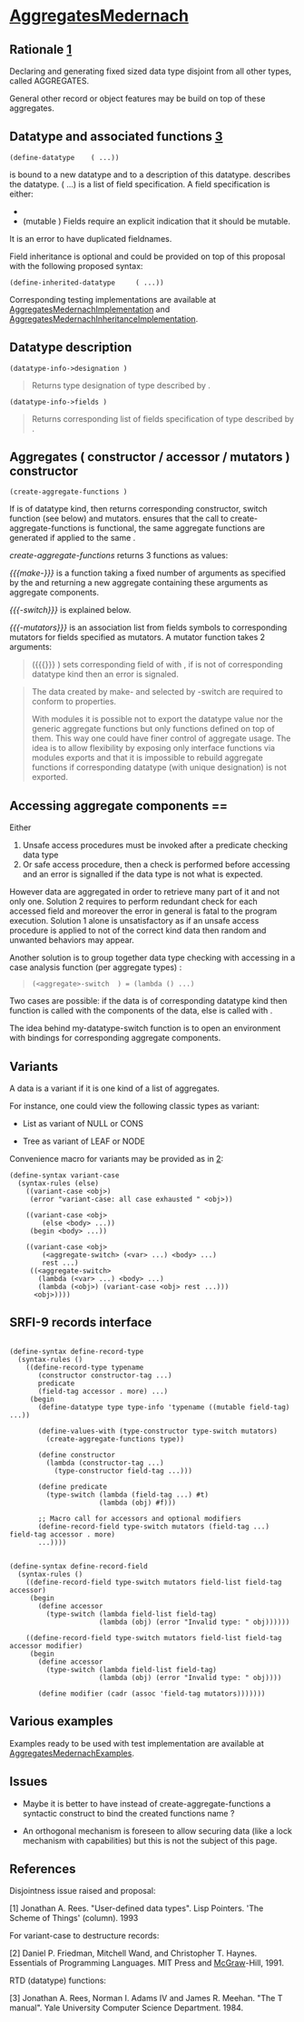 
# [AggregatesMedernach](AggregatesMedernach.md)

## Rationale [1](see)

Declaring and generating fixed sized data type disjoint from all other types, called AGGREGATES.

General other record or object features may be build on top of these aggregates.

## Datatype and associated functions [3](see)

`(define-datatype `*<datatype-name>*` `*<datatype-info>*` `*<designation>*` (`*<fieldname-spec>*` ...))`

*<datatype-name>* is bound to a new datatype and *<datatype-info>* to a description of this datatype. *<designation>* describes the datatype.  (<fieldname-spec> ...) is a list of field specification. A field specification is either:

*  <field>
*  (mutable <field>)   Fields require an explicit indication that it should be mutable.

It is an error to have duplicated fieldnames.

Field inheritance is optional and could be provided on top of this proposal with the following proposed syntax:

`(define-inherited-datatype `*<datatype-name>*` `*<datatype-info>*` `*<parent-datatype-info>*` `*<designation>*` (`*<fieldname-spec>*` ...))`

Corresponding testing implementations are available at [AggregatesMedernachImplementation](AggregatesMedernachImplementation.md) and [AggregatesMedernachInheritanceImplementation](AggregatesMedernachInheritanceImplementation.md).


## Datatype description

`(datatype-info->designation `*<datatype-info>*`)`

> Returns type designation of type described by <datatype-info>.

`(datatype-info->fields `*<datatype-info>*`)`

> Returns corresponding list of fields specification of type described by <datatype-info>.


## Aggregates ( constructor / accessor / mutators ) constructor

`(create-aggregate-functions `*<datatype>*`)`

If *<datatype>* is of datatype kind, then returns corresponding constructor, switch function (see below) and mutators. *<datatype>* ensures that the call to create-aggregate-functions is functional, the same aggregate functions are generated if applied to the same *<datatype>*.

*create-aggregate-functions* returns 3 functions as values:

*{{{make-<aggregate>}}}* is a function taking a fixed number of arguments as specified by the *<datatype>* and returning a new aggregate containing these arguments as aggregate components.

*{{{<aggregate>-switch}}}* is explained below.

*{{{<aggregate>-mutators}}}* is an association list from fields symbols to corresponding mutators for fields specified as mutators. A mutator function takes 2 arguments:
> ({{{<mutator>}}} *<obj>* *<val>*) sets corresponding field of *<obj>* with *<val>*, if *<obj>* is not of *<aggregate>* corresponding datatype kind then an error is signaled.
>

> The data created by make-<aggregate> and selected by <aggregate>-switch are required to conform to *<my-datatype>* properties.
>
> With modules it is possible not to export the datatype value nor the generic aggregate functions but only functions defined on top of them. This way one could have finer control of aggregate usage. The idea is to allow flexibility by exposing only interface functions via modules exports and that it is impossible to rebuild aggregate functions if corresponding datatype (with unique designation) is not exported.


## Accessing aggregate components ==

Either
1. Unsafe access procedures must be invoked after a predicate checking data type
2. Or safe access procedure, then a check is performed before accessing and an error is signalled if the data type is not what is expected.

However data are aggregated in order to retrieve many part of it and not only one. Solution 2 requires to perform redundant check for each accessed field and moreover the error in general is fatal to the program execution. Solution 1 alone is unsatisfactory as if an unsafe access procedure is applied to not of the correct kind data then random and unwanted behaviors may appear.

Another solution is to group together data type checking with accessing in a case analysis function (per aggregate types) :

> `(<aggregate>-switch `*<aggregate-case>*` `*<else-case>*`) = (lambda (`*<obj>*`) ...)`

Two cases are possible: if the data *<obj>* is of *<aggregate>* corresponding datatype kind then *<aggregate-case>* function is called with the components of the *<obj>* data, else *<else-case>* is called with *<obj>*.

The idea behind my-datatype-switch function is to open an environment with bindings for corresponding aggregate components.


## Variants

A data is a variant if it is one kind of a list of aggregates.

For instance, one could view the following classic types as variant:

- List as variant of NULL or CONS

- Tree as variant of LEAF or NODE

Convenience macro for variants may be provided as in [2](see):
```
(define-syntax variant-case
  (syntax-rules (else)
    ((variant-case <obj>)
     (error "variant-case: all case exhausted " <obj>))
    
    ((variant-case <obj>
        (else <body> ...))
     (begin <body> ...))
    
    ((variant-case <obj>
        (<aggregate-switch> (<var> ...) <body> ...)
        rest ...)
     ((<aggregate-switch>
       (lambda (<var> ...) <body> ...)
       (lambda (<obj>) (variant-case <obj> rest ...)))
      <obj>))))
```
>
## SRFI-9 records interface
```

(define-syntax define-record-type
  (syntax-rules ()
    ((define-record-type typename
       (constructor constructor-tag ...)
       predicate
       (field-tag accessor . more) ...)
     (begin
       (define-datatype type type-info 'typename ((mutable field-tag) ...))
       
       (define-values-with (type-constructor type-switch mutators)
         (create-aggregate-functions type))

       (define constructor
         (lambda (constructor-tag ...)
           (type-constructor field-tag ...)))

       (define predicate
         (type-switch (lambda (field-tag ...) #t)
                      (lambda (obj) #f)))

       ;; Macro call for accessors and optional modifiers
       (define-record-field type-switch mutators (field-tag ...) field-tag accessor . more)
       ...))))


(define-syntax define-record-field
  (syntax-rules ()
    ((define-record-field type-switch mutators field-list field-tag accessor)
     (begin
       (define accessor
         (type-switch (lambda field-list field-tag)
                      (lambda (obj) (error "Invalid type: " obj))))))
     
    ((define-record-field type-switch mutators field-list field-tag accessor modifier)
     (begin
       (define accessor
         (type-switch (lambda field-list field-tag)
                      (lambda (obj) (error "Invalid type: " obj))))
        
       (define modifier (cadr (assoc 'field-tag mutators)))))))

```

## Various examples

Examples ready to be used with test implementation are available at [AggregatesMedernachExamples](AggregatesMedernachExamples.md).

## Issues

* Maybe it is better to have instead of create-aggregate-functions a syntactic construct to bind the created functions name ?

* An orthogonal mechanism is foreseen to allow securing data (like a lock mechanism with capabilities) but this is not the subject of this page.

## References

Disjointness issue raised and proposal:

[1]  Jonathan A. Rees. "User-defined data types". Lisp Pointers. 'The Scheme of Things' (column). 1993

For variant-case to destructure records:

[2]  Daniel P. Friedman, Mitchell Wand, and Christopher T. Haynes. Essentials of Programming Languages. MIT Press and [McGraw](McGraw.md)-Hill, 1991.

RTD (datatype) functions:

[3]  Jonathan A. Rees, Norman I. Adams IV and James R. Meehan. "The T manual". Yale University Computer Science Department. 1984.
>
